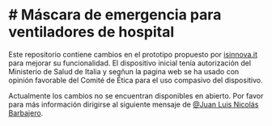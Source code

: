 # # Máscara de emergencia para ventiladores de hospital

Este repositorio contiene cambios en el prototipo propuesto por [isinnova.it](https://www.isinnova.it/easy-covid19-eng/) para mejorar su funcionalidad. El dispositivo inicial tenía autorización del Ministerio de Salud de Italia y segñun la pagina web se ha usado con opinión favorable del Comité de Ética para el uso compasivo del dispositivo.

Actualmente los cambios no se encuentran disponibles en abierto. Por favor para más información dirigirse al siguiente mensaje de [@Juan Luis Nicolás Barbajero](https://www.facebook.com/SEDATIO?__tn__=%2CdC-R-R&eid=ARB7SNXOqo1vo7mbyQGb6pBKu-RsE6oreXWdKS6WBO6u1LMiAzOiy5B8u6ObHew-DNiZbQRpGlzCfJWI&hc_ref=ARTtQD4Xzht2xHEq3bu11oGnAFs9X3c3z-dbGVE7v6oyzO2ZqODel7bGPPY_-ehxDaI&fref=nf). 
